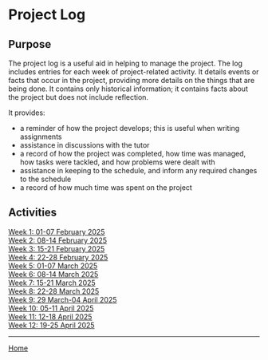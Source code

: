 # Project Log

## Purpose
The project log is a useful aid in helping to manage the project. The log includes entries for each week of project-related activity.  It details events or facts that occur in the project, providing more details on the things that are being done.  It contains only historical information; it contains facts about the project but does not include reflection.

It provides:  
- a reminder of how the project develops; this is useful when writing assignments  
- assistance in discussions with the tutor
- a record of how the project was completed, how time was managed, how tasks were tackled, and how problems were dealt with
- assistance in keeping to the schedule, and inform any required changes to the schedule
- a record of how much time was spent on the project

## Activities

[Week 1: 01-07 February 2025](log/week-01.md)  
[Week 2: 08-14 February 2025](log/week-02.md)  
[Week 3: 15-21 February 2025](log/week-03.md)  
[Week 4: 22-28 February 2025](log/week-04.md)  
[Week 5: 01-07 March 2025](log/week-05.md)  
[Week 6: 08-14 March 2025](log/week-06.md)  
[Week 7: 15-21 March 2025](log/week-07.md)  
[Week 8: 22-28 March 2025](log/week-08.md)  
[Week 9: 29 March-04 April 2025](log/week-09.md)  
[Week 10: 05-11 April 2025](log/week-10.md)  
[Week 11: 12-18 April 2025](log/week-11.md)  
[Week 12: 19-25 April 2025](log/week-12.md)  

***  
[Home](../)

